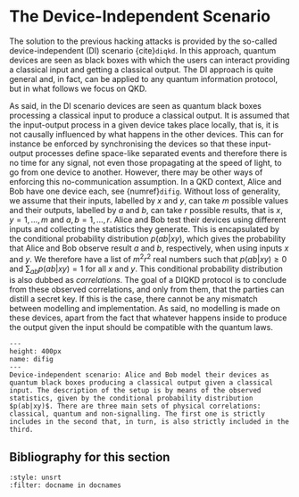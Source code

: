 
# The Device-Independent Scenario

The solution to the previous hacking attacks is provided by the so-called device-independent (DI) scenario {cite}`diqkd`. In this approach, quantum devices are seen as black boxes with which the users can interact providing a classical input and getting a classical output. The DI approach is quite general and, in fact, can be applied to any quantum information protocol, but in what follows we focus on QKD. 

As said, in the DI scenario devices are seen as quantum black boxes processing a classical input to produce a classical output. It is assumed that the input-output process in a given device takes place locally, that is, it is not causally influenced by what happens in the other devices. This can for instance be enforced by synchronising the devices so that these input-output processes define space-like separated events and therefore there is no time for any signal, not even those propagating at the speed of light, to go from one device to another. However, there may be other ways of enforcing this no-communication assumption.  In a QKD context, Alice and Bob have one device each, see {numref}`difig`. Without loss of generality, we assume that their inputs, labelled by $x$ and $y$, can take $m$ possible values and their outputs, labelled by $a$ and $b$, can take $r$ possible results, that is $x,y=1,\ldots,m$ and $a,b=1,\ldots,r$. Alice and Bob test their devices using different inputs and collecting the statistics they generate. This is encapsulated by the conditional probability distribution $p(ab|xy)$, which gives the probability that Alice and Bob observe result $a$ and $b$, respectively, when using inputs $x$ and $y$. We therefore have a list of $m^2r^2$ real numbers such that $p(ab|xy)\geq 0$ and $\sum_{ab}p(ab|xy)=1$ for all $x$ and $y$. This conditional probability distribution is also dubbed as *correlations*. The goal of a DIQKD protocol is to conclude from these observed correlations, and only from them, that the parties can distill a secret key. If this is the case, there cannot be any mismatch between modelling and implementation. As said, no modelling is made on these devices, apart from the fact that whatever happens inside to produce the output given the input should be compatible with the quantum laws.

```{figure} ./Correlations.png
---
height: 400px
name: difig
---
Device-independent scenario: Alice and Bob model their devices as quantum black boxes producing a classical output given a classical input. The description of the setup is by means of the observed statistics, given by the conditional probability distribution $p(ab|xy)$. There are three main sets of physical correlations: classical, quantum and non-signalling. The first one is strictly includes in the second that, in turn, is also strictly included in the third.
```

## Bibliography for this section
```{bibliography}
:style: unsrt
:filter: docname in docnames
```


